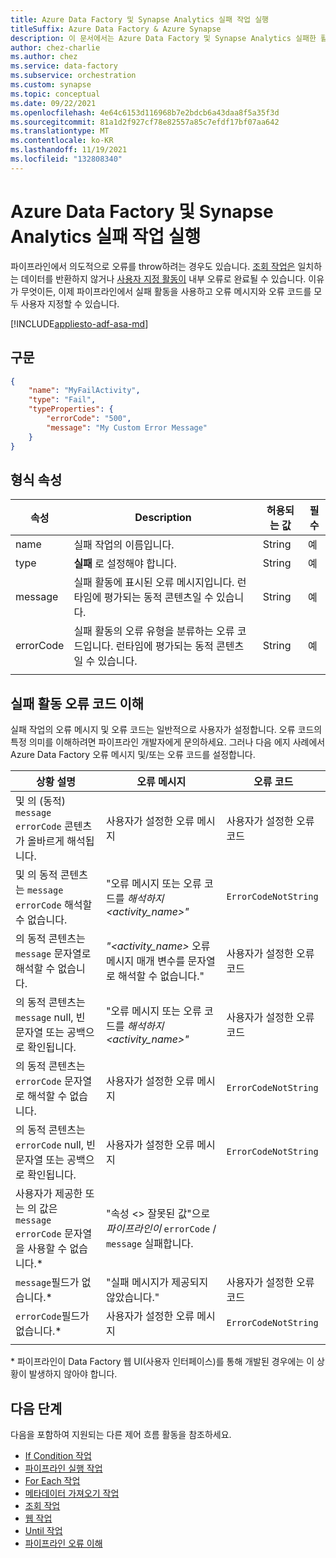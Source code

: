 ```yaml
---
title: Azure Data Factory 및 Synapse Analytics 실패 작업 실행
titleSuffix: Azure Data Factory & Azure Synapse
description: 이 문서에서는 Azure Data Factory 및 Synapse Analytics 실패한 활동이 파이프라인에서 의도적으로 오류를 throw하는 방법을 설명합니다.
author: chez-charlie
ms.author: chez
ms.service: data-factory
ms.subservice: orchestration
ms.custom: synapse
ms.topic: conceptual
ms.date: 09/22/2021
ms.openlocfilehash: 4e64c6153d116968b7e2bdcb6a43daa8f5a35f3d
ms.sourcegitcommit: 81a1d2f927cf78e82557a85c7efdf17bf07aa642
ms.translationtype: MT
ms.contentlocale: ko-KR
ms.lasthandoff: 11/19/2021
ms.locfileid: "132808340"
---
```

# <a name="execute-a-fail-activity-in-azure-data-factory-and-synapse-analytics"></a>Azure Data Factory 및 Synapse Analytics 실패 작업 실행

파이프라인에서 의도적으로 오류를 throw하려는 경우도 있습니다. [조회 작업은](control-flow-lookup-activity.md) 일치하는 데이터를 반환하지 않거나 [사용자 지정 활동이](transform-data-using-dotnet-custom-activity.md) 내부 오류로 완료될 수 있습니다. 이유가 무엇이든, 이제 파이프라인에서 실패 활동을 사용하고 오류 메시지와 오류 코드를 모두 사용자 지정할 수 있습니다.

[!INCLUDE[appliesto-adf-asa-md](includes/appliesto-adf-asa-md.md)]


## <a name="syntax"></a>구문

```json
{
    "name": "MyFailActivity",
    "type": "Fail",
    "typeProperties": {
        "errorCode": "500",
        "message": "My Custom Error Message"
    }
}

```

## <a name="type-properties"></a>형식 속성

| 속성 | Description | 허용되는 값 | 필수 |
| --- | --- | --- | --- |
| name | 실패 작업의 이름입니다. | String | 예 |
| type | **실패** 로 설정해야 합니다. | String | 예 |
| message | 실패 활동에 표시된 오류 메시지입니다. 런타임에 평가되는 동적 콘텐츠일 수 있습니다. | String | 예 |
| errorCode | 실패 활동의 오류 유형을 분류하는 오류 코드입니다. 런타임에 평가되는 동적 콘텐츠일 수 있습니다. | String | 예 |
| | |

## <a name="understand-the-fail-activity-error-code"></a>실패 활동 오류 코드 이해

실패 작업의 오류 메시지 및 오류 코드는 일반적으로 사용자가 설정합니다. 오류 코드의 특정 의미를 이해하려면 파이프라인 개발자에게 문의하세요. 그러나 다음 에지 사례에서 Azure Data Factory 오류 메시지 및/또는 오류 코드를 설정합니다.

| 상황 설명 | 오류 메시지 | 오류 코드 |
| --- | --- | --- |
및 의 (동적) `message` `errorCode` 콘텐츠가 올바르게 해석됩니다. | 사용자가 설정한 오류 메시지 | 사용자가 설정한 오류 코드 |
및 의 동적 콘텐츠는 `message` `errorCode` 해석할 수 없습니다. | "오류 메시지 또는 오류 코드를 _해석하지<activity_name>"_ | `ErrorCodeNotString` |
| 의 동적 콘텐츠는 `message` 문자열로 해석할 수 없습니다. | _"<activity_name>_ 오류 메시지 매개 변수를 문자열로 해석할 수 없습니다." | 사용자가 설정한 오류 코드 |
| 의 동적 콘텐츠는 `message` null, 빈 문자열 또는 공백으로 확인됩니다. | "오류 메시지 또는 오류 코드를 _해석하지<activity_name>"_ | 사용자가 설정한 오류 코드 |
| 의 동적 콘텐츠는 `errorCode` 문자열로 해석할 수 없습니다. | 사용자가 설정한 오류 메시지 | `ErrorCodeNotString` |
| 의 동적 콘텐츠는 `errorCode` null, 빈 문자열 또는 공백으로 확인됩니다. | 사용자가 설정한 오류 메시지 | `ErrorCodeNotString` |
| 사용자가 제공한 또는 의 값은 `message` `errorCode` 문자열을 사용할 수 없습니다.* | "속성 <> 잘못된 값"으로 _파이프라인이_ `errorCode` / `message` 실패합니다. | |
| `message`필드가 없습니다.* | "실패 메시지가 제공되지 않았습니다." | 사용자가 설정한 오류 코드 |
| `errorCode`필드가 없습니다.* | 사용자가 설정한 오류 메시지 | `ErrorCodeNotString` |
| | |

\* 파이프라인이 Data Factory 웹 UI(사용자 인터페이스)를 통해 개발된 경우에는 이 상황이 발생하지 않아야 합니다.

## <a name="next-steps"></a>다음 단계

다음을 포함하여 지원되는 다른 제어 흐름 활동을 참조하세요.

- [If Condition 작업](control-flow-if-condition-activity.md)
- [파이프라인 실행 작업](control-flow-execute-pipeline-activity.md)
- [For Each 작업](control-flow-for-each-activity.md)
- [메타데이터 가져오기 작업](control-flow-get-metadata-activity.md)
- [조회 작업](control-flow-lookup-activity.md)
- [웹 작업](control-flow-web-activity.md)
- [Until 작업](control-flow-until-activity.md)
- [파이프라인 오류 이해](tutorial-pipeline-failure-error-handling.md)
